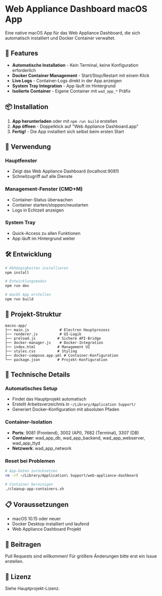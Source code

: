 # Web Appliance Dashboard macOS App

Eine native macOS App für das Web Appliance Dashboard, die sich automatisch installiert und Docker Container verwaltet.

## 🚀 Features

- **Automatische Installation** - Kein Terminal, keine Konfiguration erforderlich
- **Docker Container Management** - Start/Stop/Restart mit einem Klick
- **Live Logs** - Container-Logs direkt in der App anzeigen
- **System Tray Integration** - App läuft im Hintergrund
- **Isolierte Container** - Eigene Container mit `wad_app_*` Präfix

## 📦 Installation

1. **App herunterladen** oder mit `npm run build` erstellen
2. **App öffnen** - Doppelklick auf "Web Appliance Dashboard.app"
3. **Fertig!** - Die App installiert sich selbst beim ersten Start

## 🎯 Verwendung

### Hauptfenster
- Zeigt das Web Appliance Dashboard (localhost:9081)
- Schnellzugriff auf alle Dienste

### Management-Fenster (CMD+M)
- Container-Status überwachen
- Container starten/stoppen/neustarten
- Logs in Echtzeit anzeigen

### System Tray
- Quick-Access zu allen Funktionen
- App läuft im Hintergrund weiter

## 🛠️ Entwicklung

```bash
# Abhängigkeiten installieren
npm install

# Entwicklungsmodus
npm run dev

# macOS App erstellen
npm run build
```

## 📁 Projekt-Struktur

```
macos-app/
├── main.js              # Electron Hauptprozess
├── renderer.js          # UI-Logik
├── preload.js          # Sichere API-Bridge
├── docker-manager.js    # Docker-Integration
├── index.html          # Management UI
├── styles.css          # Styling
├── docker-compose.app.yml # Container-Konfiguration
└── package.json        # Projekt-Konfiguration
```

## 🔧 Technische Details

### Automatisches Setup
- Findet das Hauptprojekt automatisch
- Erstellt Arbeitsverzeichnis in `~/Library/Application Support/`
- Generiert Docker-Konfiguration mit absoluten Pfaden

### Container-Isolation
- **Ports**: 9081 (Frontend), 3002 (API), 7682 (Terminal), 3307 (DB)
- **Container**: wad_app_db, wad_app_backend, wad_app_webserver, wad_app_ttyd
- **Netzwerk**: wad_app_network

### Reset bei Problemen
```bash
# App-Daten zurücksetzen
rm -rf ~/Library/Application\ Support/web-appliance-dashboard

# Container bereinigen
./cleanup-app-containers.sh
```

## 📋 Voraussetzungen

- macOS 10.15 oder neuer
- Docker Desktop installiert und laufend
- Web Appliance Dashboard Projekt

## 🤝 Beitragen

Pull Requests sind willkommen! Für größere Änderungen bitte erst ein Issue erstellen.

## 📄 Lizenz

Siehe Hauptprojekt-Lizenz.